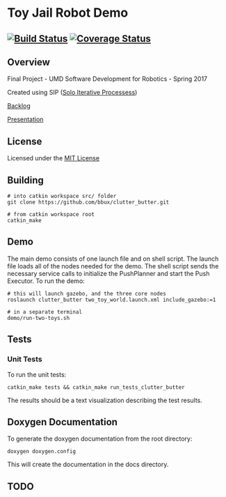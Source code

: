 # Toy Jail Robot Demo
[![Build Status](https://travis-ci.org/bbux/clutter_butter.svg?branch=master)](https://travis-ci.org/bbux/clutter_butter)
[![Coverage Status](https://coveralls.io/repos/github/bbux/clutter_butter/badge.svg?branch=master)](https://coveralls.io/github/bbux/clutter_butter?branch=master)
---

## Overview

Final Project - UMD Software Development for Robotics - Spring 2017

Created using SIP ([Solo Iterative Processess](http://www.cs.wayne.edu/rajlich/SlidesSE/18%20example%20of%20sip.pdf))

[Backlog](https://docs.google.com/spreadsheets/d/1wChuRU8l6yA1EAUHQB64F89dBjVsw7t1enh5LzcWQo4/edit#gid=1120123239)

[Presentation](https://docs.google.com/a/terpmail.umd.edu/presentation/d/1-kTNRjpu_Ld7y-KJ0uFyO3MeERlu_CQIDL3VVJ_XrMY/edit?usp=sharing)

## License

Licensed under the [MIT License](https://opensource.org/licenses/MIT)
 
## Building

```
# into catkin workspace src/ folder
git clone https://github.com/bbux/clutter_butter.git

# from catkin workspace root
catkin_make 
```

## Demo
The main demo consists of one launch file and on shell script.  The launch file loads all of the nodes needed for the demo.  The shell script sends the necessary service calls to initialize the PushPlanner and start the Push Executor.  To run the demo:

```
# this will launch gazebo, and the three core nodes
roslaunch clutter_butter two_toy_world.launch.xml include_gazebo:=1

# in a separate terminal
demo/run-two-toys.sh 
```

## Tests

### Unit Tests

To run the unit tests:  

```
catkin_make tests && catkin_make run_tests_clutter_butter
```

The results should be a text visualization describing the test results.


## Doxygen Documentation

To generate the doxygen documentation from the root directory:

```
doxygen doxygen.config
```

This will create the documentation in the docs directory.

## TODO


